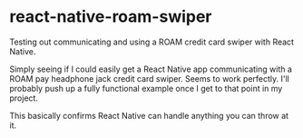 # react-native-roam-swiper
Testing out communicating and using a ROAM credit card swiper with React Native.

Simply seeing if I could easily get a React Native app communicating with a ROAM pay headphone jack credit card swiper.
Seems to work perfectly. I'll probably push up a fully functional example once I get to that point in my project.

This basically confirms React Native can handle anything you can throw at it. 

